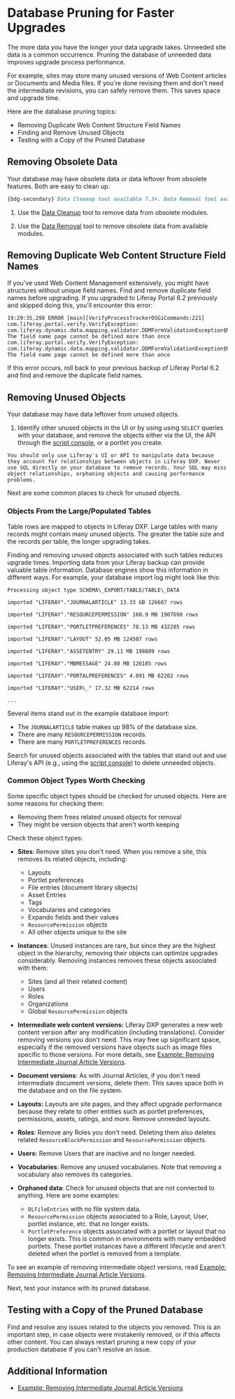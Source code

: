 # Database Pruning for Faster Upgrades

The more data you have the longer your data upgrade takes. Unneeded site data is a common occurrence. Pruning the database of unneeded data improves upgrade process performance.

For example, sites may store many unused versions of Web Content articles or Documents and Media files. If you're done revising them and don't need the intermediate revisions, you can safely remove them. This saves space and upgrade time.

Here are the database pruning topics:

* Removing Duplicate Web Content Structure Field Names
* Finding and Remove Unused Objects
* Testing with a Copy of the Pruned Database

## Removing Obsolete Data

Your database may have obsolete data or data leftover from obsolete features. Both are easy to clean up.

```markdown
{bdg-secondary}`Data Cleanup tool available 7.3+. Data Removal tool available 7.4+`
```

1. Use the [Data Cleanup](../reference/data-cleanup.md) tool to remove data from obsolete modules.

1. Use the [Data Removal](../reference/data-removal.md) tool to remove obsolete data from available modules.

## Removing Duplicate Web Content Structure Field Names

If you've used Web Content Management extensively, you might have structures without unique field names. Find and remove duplicate field names before upgrading. If you upgraded to Liferay Portal 6.2 previously and skipped doing this, you'll encounter this error:

```
19:29:35,298 ERROR [main][VerifyProcessTrackerOSGiCommands:221] com.liferay.portal.verify.VerifyException: com.liferay.dynamic.data.mapping.validator.DDMFormValidationException$MustNotDuplicateFieldName: The field name page cannot be defined more than once
com.liferay.portal.verify.VerifyException: com.liferay.dynamic.data.mapping.validator.DDMFormValidationException$MustNotDuplicateFieldName: The field name page cannot be defined more than once
```

If this error occurs, roll back to your previous backup of Liferay Portal 6.2 and find and remove the duplicate field names.

## Removing Unused Objects

Your database may have data leftover from unused objects.

1. Identify other unused objects in the UI or by using using `SELECT` queries with your database, and remove the objects either via the UI, the API through the [script console](../../../system-administration/using-the-script-engine/running-scripts-from-the-script-console.md), or a portlet you create.

```{warning}
You should only use Liferay's UI or API to manipulate data because they account for relationships between objects in Liferay DXP. Never use SQL directly on your database to remove records. Your SQL may miss object relationships, orphaning objects and causing performance problems.
```

Next are some common places to check for unused objects.

### Objects From the Large/Populated Tables

Table rows are mapped to objects in Liferay DXP. Large tables with many records might contain many unused objects. The greater the table size and the records per table, the longer upgrading takes.

Finding and removing unused objects associated with such tables reduces upgrade times. Importing data from your Liferay backup can provide valuable table information. Database engines show this information in different ways. For example, your database import log might look like this:

```
Processing object type SCHEMA\_EXPORT/TABLE/TABLE\_DATA

imported "LIFERAY"."JOURNALARTICLE" 13.33 GB 126687 rows

imported "LIFERAY"."RESOURCEPERMISSION" 160.9 MB 1907698 rows

imported "LIFERAY"."PORTLETPREFERENCES" 78.13 MB 432285 rows

imported "LIFERAY"."LAYOUT" 52.05 MB 124507 rows

imported "LIFERAY"."ASSETENTRY" 29.11 MB 198809 rows

imported "LIFERAY"."MBMESSAGE" 24.80 MB 126185 rows

imported "LIFERAY"."PORTALPREFERENCES" 4.091 MB 62202 rows

imported "LIFERAY"."USER\_" 17.32 MB 62214 rows

...
```

Several items stand out in the example database import:

* The `JOURNALARTICLE` table makes up 98% of the database size.
* There are many `RESOURCEPERMISSION` records.
* There are many `PORTLETPREFERENCES` records.

Search for unused objects associated with the tables that stand out and use Liferay's API (e.g., using the [script console](../../../system-administration/using-the-script-engine/running-scripts-from-the-script-console.md)) to delete unneeded objects.

### Common Object Types Worth Checking

Some specific object types should be checked for unused objects. Here are some reasons for checking them:

* Removing them frees related unused objects for removal
* They might be version objects that aren't worth keeping

Check these object types:

* **Sites**: Remove sites you don't need. When you remove a site, this removes its related objects, including:
  * Layouts
  * Portlet preferences
  * File entries (document library objects)
  * Asset Entries
  * Tags
  * Vocabularies and categories
  * Expando fields and their values
  * `ResourcePermission` objects
  * All other objects unique to the site

* **Instances**: Unused instances are rare, but since they are the highest object in the hierarchy, removing their objects can optimize upgrades considerably. Removing instances removes these objects associated with them:
  * Sites (and all their related content)
  * Users
  * Roles
  * Organizations
  * Global `ResourcePermission` objects

* **Intermediate web content versions:** Liferay DXP generates a new web content version after any modification (including translations). Consider removing versions you don't need. This may free up significant space, especially if the removed versions have objects such as image files specific to those versions. For more details, see [Example: Removing Intermediate Journal Article Versions](./example-removing-intermediate-journal-article-versions.md).

* **Document versions**: As with Journal Articles, if you don't need intermediate document versions, delete them. This saves space both in the database and on the file system.

* **Layouts:** Layouts are site pages, and they affect upgrade performance because they relate to other entities such as portlet preferences, permissions, assets, ratings, and more. Remove unneeded layouts.

* **Roles**: Remove any Roles you don't need. Deleting them also deletes
    related `ResourceBlockPermission` and `ResourcePermission` objects.

* **Users:** Remove Users that are inactive and no longer needed.

* **Vocabularies**: Remove any unused vocabularies. Note that removing a vocabulary also removes its categories.

* **Orphaned data**: Check for unused objects that are not connected to anything. Here are some examples:
  * `DLFileEntries` with no file system data.
  * `ResourcePermission` objects associated to a Role, Layout, User, portlet instance, etc. that no longer exists.
  * `PortletPreference` objects associated with a portlet or layout that no longer exists. This is common in environments with many embedded portlets. These portlet instances have a different lifecycle and aren't deleted when the portlet is removed from a template.

To see an example of removing intermediate object versions, read [Example: Removing Intermediate Journal Article Versions](./example-removing-intermediate-journal-article-versions.md).

Next, test your instance with its pruned database.

## Testing with a Copy of the Pruned Database

Find and resolve any issues related to the objects you removed. This is an important step, in case objects were mistakenly removed, or if this affects other content. You can always restart pruning a new copy of your production database if you can't resolve an issue.

## Additional Information

* [Example: Removing Intermediate Journal Article Versions](./example-removing-intermediate-journal-article-versions.md)